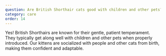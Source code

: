 ```yaml
---
question: Are British Shorthair cats good with children and other pets?
category: care
order: 14
---
```


Yes! British Shorthairs are known for their gentle, patient temperament. They typically get along well with children and other pets when properly introduced. Our kittens are socialized with people and other cats from birth, making them confident and adaptable.
